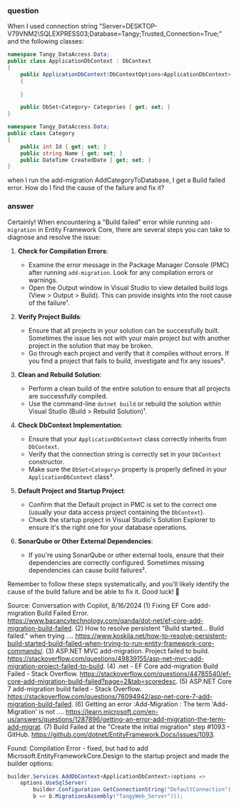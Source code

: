 ### question
When I used connection string "Server=DESKTOP-V79VNM2\\SQLEXPRESS03;Database=Tangy;Trusted_Connection=True;"
and the following classes:
```csharp
namespace Tangy_DataAccess.Data;
public class ApplicationDbContext : DbContext
{
    public ApplicationDbContext(DbContextOptions<ApplicationDbContext> options) : base(options)
    {
        
    }

    public DbSet<Category> Categories { get; set; }
}

namespace Tangy_DataAccess.Data;
public class Category
{
    public int Id { get; set; }
    public string Name { get; set; }
    public DateTime CreatedDate { get; set; }
}
```
 when I run  the add-migration AddCategoryToDatabase, I get a Build failed error.  How do I find the cause of the failure and fix it?

### answer
Certainly! When encountering a "Build failed" error while running `add-migration` in Entity Framework Core, there are several steps you can take to diagnose and resolve the issue:

1. **Check for Compilation Errors**:
   - Examine the error message in the Package Manager Console (PMC) after running `add-migration`. Look for any compilation errors or warnings.
   - Open the Output window in Visual Studio to view detailed build logs (View > Output > Build). This can provide insights into the root cause of the failure¹.

2. **Verify Project Builds**:
   - Ensure that all projects in your solution can be successfully built. Sometimes the issue lies not with your main project but with another project in the solution that may be broken.
   - Go through each project and verify that it compiles without errors. If you find a project that fails to build, investigate and fix any issues⁵.

3. **Clean and Rebuild Solution**:
   - Perform a clean build of the entire solution to ensure that all projects are successfully compiled.
   - Use the command-line `dotnet build` or rebuild the solution within Visual Studio (Build > Rebuild Solution)¹.

4. **Check DbContext Implementation**:
   - Ensure that your `ApplicationDbContext` class correctly inherits from `DbContext`.
   - Verify that the connection string is correctly set in your `DbContext` constructor.
   - Make sure the `DbSet<Category>` property is properly defined in your `ApplicationDbContext` class³.

5. **Default Project and Startup Project**:
   - Confirm that the Default project in PMC is set to the correct one (usually your data access project containing the `DbContext`).
   - Check the startup project in Visual Studio's Solution Explorer to ensure it's the right one for your database operations.

6. **SonarQube or Other External Dependencies**:
   - If you're using SonarQube or other external tools, ensure that their dependencies are correctly configured. Sometimes missing dependencies can cause build failures².

Remember to follow these steps systematically, and you'll likely identify the cause of the build failure and be able to fix it. Good luck! 🚀

Source: Conversation with Copilot, 8/16/2024
(1) Fixing EF Core add-migration Build Failed Error. https://www.bacancytechnology.com/qanda/dot-net/ef-core-add-migration-build-failed.
(2) How to resolve persistent "Build started... Build failed." when trying .... https://www.koskila.net/how-to-resolve-persistent-build-started-build-failed-when-trying-to-run-entity-framework-core-commands/.
(3) ASP.NET MVC add-migration. Project failed to build. https://stackoverflow.com/questions/49839155/asp-net-mvc-add-migration-project-failed-to-build.
(4) .net - EF Core add-migration Build Failed - Stack Overflow. https://stackoverflow.com/questions/44785540/ef-core-add-migration-build-failed?page=2&tab=scoredesc.
(5) ASP.NET Core 7 add-migration build failed - Stack Overflow. https://stackoverflow.com/questions/76094942/asp-net-core-7-add-migration-build-failed.
(6) Getting an error :Add-Migration : The term 'Add-Migration' is not .... https://learn.microsoft.com/en-us/answers/questions/1287896/getting-an-error-add-migration-the-term-add-migrat.
(7) Build Failed at the "Create the initial migration" step #1093 - GitHub. https://github.com/dotnet/EntityFramework.Docs/issues/1093.

Found: Compilation Error - fixed, but had to add Microsoft.EntityFrameworkCore.Design to the startup project and made the builder options: 
```csharp
builder.Services.AddDbContext<ApplicationDbContext>(options =>
    options.UseSqlServer(
        builder.Configuration.GetConnectionString("DefaultConnection"), 
        b => b.MigrationsAssembly("TangyWeb_Server")));   
```